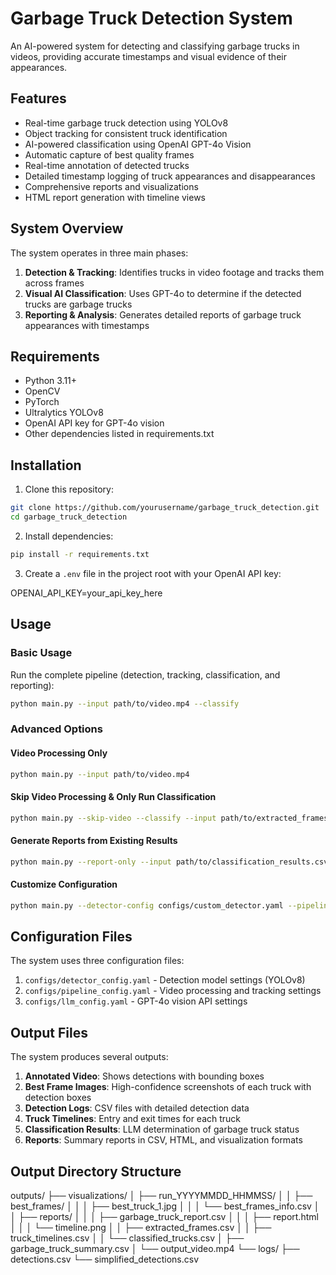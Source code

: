 # Garbage Truck Detection System

An AI-powered system for detecting and classifying garbage trucks in videos, providing accurate timestamps and visual evidence of their appearances.

## Features

- Real-time garbage truck detection using YOLOv8
- Object tracking for consistent truck identification
- AI-powered classification using OpenAI GPT-4o Vision
- Automatic capture of best quality frames
- Real-time annotation of detected trucks
- Detailed timestamp logging of truck appearances and disappearances
- Comprehensive reports and visualizations
- HTML report generation with timeline views

## System Overview

The system operates in three main phases:
1. **Detection & Tracking**: Identifies trucks in video footage and tracks them across frames
2. **Visual AI Classification**: Uses GPT-4o to determine if the detected trucks are garbage trucks
3. **Reporting & Analysis**: Generates detailed reports of garbage truck appearances with timestamps

## Requirements

- Python 3.11+
- OpenCV
- PyTorch
- Ultralytics YOLOv8
- OpenAI API key for GPT-4o vision
- Other dependencies listed in requirements.txt

## Installation

1. Clone this repository:
```bash
git clone https://github.com/yourusername/garbage_truck_detection.git
cd garbage_truck_detection
```

2. Install dependencies:
```bash
pip install -r requirements.txt
```

3. Create a `.env` file in the project root with your OpenAI API key:

OPENAI_API_KEY=your_api_key_here


## Usage

### Basic Usage

Run the complete pipeline (detection, tracking, classification, and reporting):
```bash
python main.py --input path/to/video.mp4 --classify
```

### Advanced Options

#### Video Processing Only
```bash
python main.py --input path/to/video.mp4
```

#### Skip Video Processing & Only Run Classification
```bash
python main.py --skip-video --classify --input path/to/extracted_frames.csv
```

#### Generate Reports from Existing Results
```bash
python main.py --report-only --input path/to/classification_results.csv
```

#### Customize Configuration
```bash
python main.py --detector-config configs/custom_detector.yaml --pipeline-config configs/custom_pipeline.yaml --llm-config configs/custom_llm.yaml
```

## Configuration Files

The system uses three configuration files:

1. `configs/detector_config.yaml` - Detection model settings (YOLOv8)
2. `configs/pipeline_config.yaml` - Video processing and tracking settings
3. `configs/llm_config.yaml` - GPT-4o vision API settings

## Output Files

The system produces several outputs:

1. **Annotated Video**: Shows detections with bounding boxes
2. **Best Frame Images**: High-confidence screenshots of each truck with detection boxes
3. **Detection Logs**: CSV files with detailed detection data
4. **Truck Timelines**: Entry and exit times for each truck
5. **Classification Results**: LLM determination of garbage truck status
6. **Reports**: Summary reports in CSV, HTML, and visualization formats

## Output Directory Structure


outputs/
├── visualizations/
│ ├── run_YYYYMMDD_HHMMSS/
│ │ ├── best_frames/
│ │ │ ├── best_truck_1.jpg
│ │ │ └── best_frames_info.csv
│ │ ├── reports/
│ │ │ ├── garbage_truck_report.csv
│ │ │ ├── report.html
│ │ │ └── timeline.png
│ │ ├── extracted_frames.csv
│ │ ├── truck_timelines.csv
│ │ └── classified_trucks.csv
│ ├── garbage_truck_summary.csv
│ └── output_video.mp4
└── logs/
├── detections.csv
└── simplified_detections.csv

